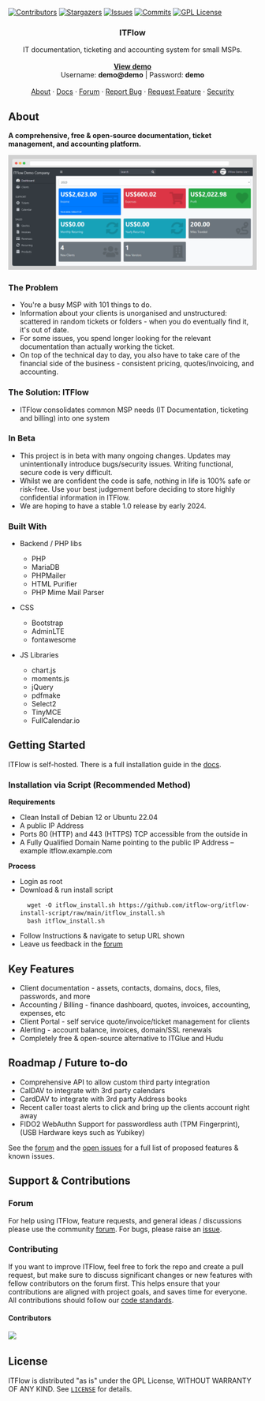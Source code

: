 <div id="top"></div>

<!-- PROJECT SHIELDS -->
[![Contributors][contributors-shield]][contributors-url]
[![Stargazers][stars-shield]][stars-url]
[![Issues][issues-shield]][issues-url]
[![Commits][commit-shield]][commit-url]
[![GPL License][license-shield]][license-url]

<!-- PROJECT LOGO -->
<div align="center">
  <!-- <a href="https://github.com/itflow-org/itflow">
    <img src="images/logo.png" alt="Logo" width="80" height="80">
  </a> -->

  <h3 align="center">ITFlow</h3>

  <p align="center">
    IT documentation, ticketing and accounting system for small MSPs.
    <br />
    <br />
    <a href="https://demo.itflow.org"><strong>View demo</strong></a>
    <br />
    Username: <b>demo@demo</b> | Password: <b>demo</b>
    <br />
    <br />
    <a href="https://itflow.org/#about">About</a>
    ·
    <a href="https://docs.itflow.org">Docs</a>
    ·
    <a href="https://forum.itflow.org/">Forum</a>
    ·
    <a href="https://github.com/itflow-org/itflow/issues">Report Bug</a>
    ·
    <a href="https://forum.itflow.org/t/features">Request Feature</a>
    ·
    <a href="https://github.com/itflow-org/itflow/security/policy">Security</a>
  </p>
</div>

<!-- ABOUT THE PROJECT -->
## About

<b>A comprehensive, free & open-source documentation, ticket management, and accounting platform.</b>

[![ITFlow][product-screenshot]](https://itflow.org)


### The Problem
- You're a busy MSP with 101 things to do. 
- Information about your clients is unorganised and unstructured: scattered in random tickets or folders - when you do eventually find it, it's out of date. 
- For some issues, you spend longer looking for the relevant documentation than actually working the ticket. 
- On top of the technical day to day, you also have to take care of the financial side of the business - consistent pricing, quotes/invoicing, and accounting. 

### The Solution: ITFlow
- ITFlow consolidates common MSP needs (IT Documentation, ticketing and billing) into one system

### In Beta
* This project is in beta with many ongoing changes. Updates may unintentionally introduce bugs/security issues. Writing functional, secure code is very difficult.
* Whilst we are confident the code is safe, nothing in life is 100% safe or risk-free. Use your best judgement before deciding to store highly confidential information in ITFlow.
* We are hoping to have a stable 1.0 release by early 2024.

<!-- BUILT WITH -->
### Built With

* Backend / PHP libs
  * PHP
  * MariaDB
  * PHPMailer
  * HTML Purifier
  * PHP Mime Mail Parser

* CSS
  * Bootstrap
  * AdminLTE
  * fontawesome

* JS Libraries
  * chart.js
  * moments.js
  * jQuery
  * pdfmake
  * Select2
  * TinyMCE
  * FullCalendar.io

<!-- GETTING STARTED -->
## Getting Started

ITFlow is self-hosted. There is a full installation guide in the [docs](https://docs.itflow.org/installation).


<!-- EASY INSTALL -->
### Installation via Script (Recommended Method)
     
  **Requirements**
  - Clean Install of Debian 12 or Ubuntu 22.04
  - A public IP Address
  - Ports 80 (HTTP) and 443 (HTTPS) TCP accessible from the outside in
  - A Fully Qualified Domain Name pointing to the public IP Address – example itflow.example.com

  **Process**
  - Login as root
  - Download & run install script
    ```
      wget -O itflow_install.sh https://github.com/itflow-org/itflow-install-script/raw/main/itflow_install.sh
      bash itflow_install.sh
    ```
  - Follow Instructions & navigate to setup URL shown
  - Leave us feedback in the [forum](https://forum.itflow.org/d/11-road-map)

<!-- FEATURES -->
## Key Features
* Client documentation - assets, contacts, domains, docs, files, passwords, and more 
* Accounting / Billing - finance dashboard, quotes, invoices, accounting, expenses, etc
* Client Portal - self service quote/invoice/ticket management for clients
* Alerting - account balance, invoices, domain/SSL renewals
* Completely free & open-source alternative to ITGlue and Hudu
  
<!-- ROADMAP -->
## Roadmap / Future to-do
* Comprehensive API to allow custom third party integration
* CalDAV to integrate with 3rd party calendars
* CardDAV to integrate with 3rd party Address books
* Recent caller toast alerts to click and bring up the clients account right away
* FIDO2 WebAuthn Support for passwordless auth (TPM Fingerprint), (USB Hardware keys such as Yubikey)

See the [forum](https://forum.itflow.org/d/11-road-map) and the [open issues](https://github.com/itflow-org/itflow/issues) for a full list of proposed features & known issues.


<!-- CONTRIBUTING -->
## Support & Contributions

### Forum
For help using ITFlow, feature requests, and general ideas / discussions please use the community [forum](https://forum.itflow.org).
For bugs, please raise an [issue](https://github.com/itflow-org/itflow/issues).

### Contributing
If you want to improve ITFlow, feel free to fork the repo and create a pull request, but make sure to discuss significant changes or new features with fellow contributors on the forum first. This helps ensure that your contributions are aligned with project goals, and saves time for everyone. All contributions should follow our  [code standards](https://docs.itflow.org/code_standards).

#### Contributors
<a href="https://github.com/itflow-org/itflow/graphs/contributors">
  <img src="https://contrib.rocks/image?repo=itflow-org/itflow" />
</a>

<!-- LICENSE -->
## License

ITFlow is distributed "as is" under the GPL License, WITHOUT WARRANTY OF ANY KIND. See [`LICENSE`](https://github.com/itflow-org/itflow/blob/master/LICENSE) for details.


<!-- MARKDOWN LINKS & IMAGES -->
<!-- https://www.markdownguide.org/basic-syntax/#reference-style-links -->
[contributors-shield]: https://img.shields.io/github/contributors/itflow-org/itflow.svg?style=for-the-badge
[contributors-url]: https://github.com/itflow-org/itflow/graphs/contributors
[forks-shield]: https://img.shields.io/github/forks/itflow-org/itflow.svg?style=for-the-badge
[forks-url]: https://github.com/itflow-org/itflow/network/members
[stars-shield]: https://img.shields.io/github/stars/itflow-org/itflow.svg?style=for-the-badge
[stars-url]: https://github.com/itflow-org/itflow/stargazers
[issues-shield]: https://img.shields.io/github/issues/itflow-org/itflow.svg?style=for-the-badge
[issues-url]: https://github.com/itflow-org/itflow/issues
[license-shield]: https://img.shields.io/github/license/itflow-org/itflow.svg?style=for-the-badge
[license-url]: https://github.com/itflow-org/itflow/blob/master/LICENSE
[commit-shield]: https://img.shields.io/github/last-commit/itflow-org/itflow?style=for-the-badge
[commit-url]: https://github.com/itflow-org/itflow/commits/master
[product-screenshot]: .github/readme.gif

<!-- https://github.com/othneildrew/Best-README-Template -->
